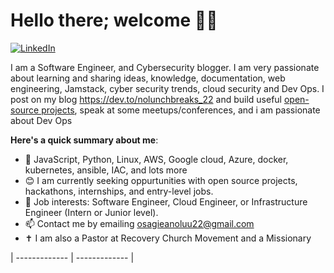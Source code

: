 # Hello there; welcome 👋🏾
[![LinkedIn](https://img.shields.io/badge/Connect%20with%20me%20on-LinkedIn-blue.svg)](https://www.linkedin.com/in/osagie-anolu-963b78216/)  

I am a Software Engineer, and Cybersecurity blogger. I am very passionate about learning and sharing ideas, knowledge, documentation, web engineering, Jamstack, cyber security trends, cloud security and Dev Ops. I post on my blog https://dev.to/nolunchbreaks_22 and build useful [open-source projects](https://github.com/nolunchbreaks/), speak at some meetups/conferences, and i am passionate about Dev Ops

**Here's a quick summary about me**:



- 🌱 JavaScript, Python, Linux, AWS, Google cloud, Azure, docker, kubernetes, ansible, IAC, and lots more
- 😊 I am currently seeking oppurtunities with open source projects, hackathons, internships, and entry-level jobs.
- 💼 Job interests: Software Engineer, Cloud Engineer, or Infrastructure Engineer (Intern or Junior level).
- 📫  Contact me by emailing osagieanoluu22@gmail.com
- ✝️ I am also a Pastor at Recovery Church Movement and a Missionary
  
| ------------- | ------------- |
